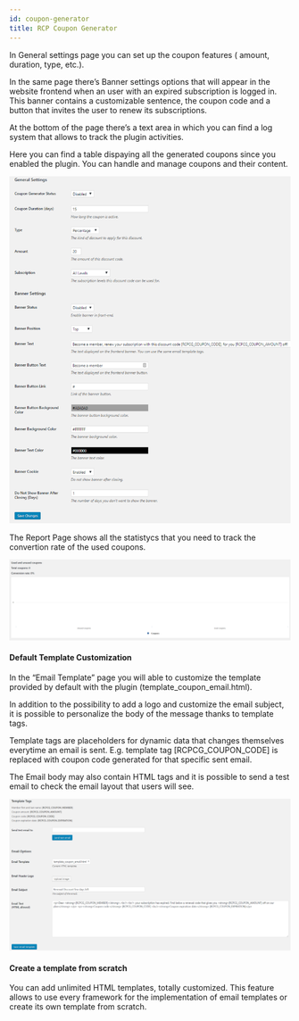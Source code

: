 ```yaml
---
id: coupon-generator
title: RCP Coupon Generator
---
```


In General settings page you can set up the coupon features ( amount, duration, type, etc.).

In the same page there’s Banner settings options that will appear in the website frontend when an user with an expired subscription is logged in. This banner contains a customizable sentence,  the coupon code and a button that invites the user to renew its subscriptions.

At the bottom of the page there’s a text area in which you can find a log system that allows to track the plugin activities. 

Here you can find a table dispaying all the generated coupons since you enabled the plugin.  You can handle and manage coupons and their content. 

![](assets/coupon-rcp.png)

The Report Page shows  all the statistycs that you need to track the convertion rate of the used coupons.

![](assets/coupon-rcp-2.png)

#### Default Template Customization
In the “Email Template” page you will able to customize the template provided by default with the plugin (template_coupon_email.html).

In addition to the possibility to add a logo and customize the email subject, it is possible to personalize the body of the message thanks to template tags.

Template tags are placeholders for dynamic data that changes themselves everytime an email is sent. E.g. template tag [RCPCG_COUPON_CODE] is replaced with coupon code generated for that specific sent email.

The Email body may also contain HTML tags and it is possible to send a test email to check the email layout that users will see.

![](assets/coupon-rcp-3.png)

#### Create a template from scratch
You can add unlimited HTML templates, totally customized. This feature allows to use every framework for the implementation of email templates or create its own template from scratch.

